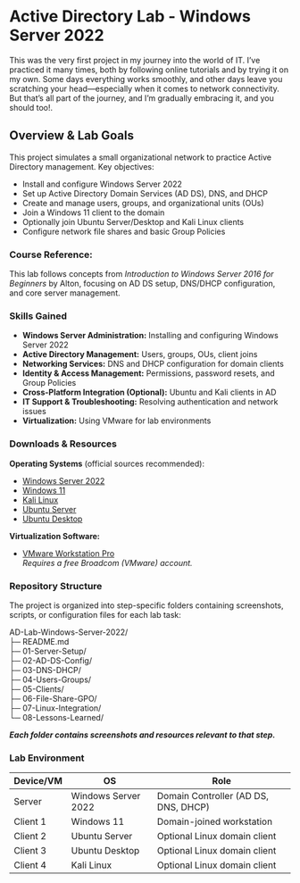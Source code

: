 # Active Directory Lab - Windows Server 2022

This was the very first project in my journey into the world of IT. I’ve practiced it many times, both by following online tutorials and by trying it on my own. Some days everything works smoothly, and other days leave you scratching your head—especially when it comes to network connectivity. But that’s all part of the journey, and I’m gradually embracing it, and you should too!. <br />

## Overview & Lab Goals

This project simulates a small organizational network to practice Active Directory management. Key objectives:

- Install and configure Windows Server 2022
- Set up Active Directory Domain Services (AD DS), DNS, and DHCP
- Create and manage users, groups, and organizational units (OUs)
- Join a Windows 11 client to the domain
- Optionally join Ubuntu Server/Desktop and Kali Linux clients
- Configure network file shares and basic Group Policies


### Course Reference:
This lab follows concepts from *Introduction to Windows Server 2016 for Beginners* by Alton, focusing on AD DS setup, DNS/DHCP configuration, and core server management.


### Skills Gained

- **Windows Server Administration:** Installing and configuring Windows Server 2022  
- **Active Directory Management:** Users, groups, OUs, client joins  
- **Networking Services:** DNS and DHCP configuration for domain clients  
- **Identity & Access Management:** Permissions, password resets, and Group Policies  
- **Cross-Platform Integration (Optional):** Ubuntu and Kali clients in AD  
- **IT Support & Troubleshooting:** Resolving authentication and network issues  
- **Virtualization:** Using VMware for lab environments

### Downloads & Resources

**Operating Systems** (official sources recommended):

- [Windows Server 2022](https://go.microsoft.com/fwlink/p/?linkid=2195333)  
- [Windows 11](https://www.microsoft.com/en-us/software-download/windows11)  
- [Kali Linux](https://www.kali.org/get-kali/#kali-installer-images)  
- [Ubuntu Server](https://ubuntu.com/download/server)  
- [Ubuntu Desktop](https://ubuntu.com/download/desktop/thank-you?version=24.04.3&architecture=amd64&lts=true)

**Virtualization Software:**  
- [VMware Workstation Pro](https://support.broadcom.com/group/ecx/productdownloads?subfamily=VMware%20Workstation%20Pro&freeDownloads=true)  
  *Requires a free Broadcom (VMware) account.*


### Repository Structure

The project is organized into step-specific folders containing screenshots, scripts, or configuration files for each lab task:<br />

AD-Lab-Windows-Server-2022/ <br />
├─ README.md <br />
├─ 01-Server-Setup/ <br />
├─ 02-AD-DS-Config/ <br />
├─ 03-DNS-DHCP/ <br />
├─ 04-Users-Groups/ <br />
├─ 05-Clients/ <br />
├─ 06-File-Share-GPO/ <br />
├─ 07-Linux-Integration/ <br />
└─ 08-Lessons-Learned/ <br />

***Each folder contains screenshots and resources relevant to that step.***


### Lab Environment
| Device/VM | OS                  | Role                                 |
|-----------|-------------------|-------------------------------------|
| Server    | Windows Server 2022 | Domain Controller (AD DS, DNS, DHCP) |
| Client 1  | Windows 11          | Domain-joined workstation            |
| Client 2  | Ubuntu Server       | Optional Linux domain client         |
| Client 3  | Ubuntu Desktop      | Optional Linux domain client         |
| Client 4  | Kali Linux          | Optional Linux domain client         |

